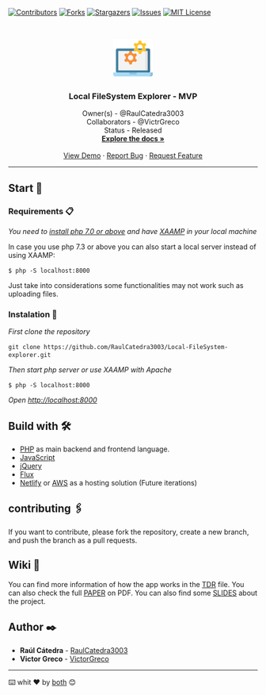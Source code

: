 [![Contributors][contributors-shield]][contributors-url]
[![Forks][forks-shield]][forks-url]
[![Stargazers][stars-shield]][stars-url]
[![Issues][issues-shield]][issues-url]
[![MIT License][license-shield]][license-url]

<br />
<p align="center">
  <a href="https://github.com/RaulCatedra3003/Local-FileSystem-explorer">
    <img src="images/data-management.svg" alt="Logo" width="80" height="80">
  </a>

  <h3 align="center"> Local FileSystem Explorer - MVP </h3>

  <p align="center">
    Owner(s) - @RaulCatedra3003 <br>
    Collaborators - @VictrGreco <br>
    Status - Released
    <br />
    <a href="https://github.com/RaulCatedra3003/Local-FileSystem-explorer"><strong>Explore the docs »</strong></a>
    <br />
    <br />
    <a href="https://github.com/RaulCatedra3003/Local-FileSystem-explorer">View Demo</a>
    ·
    <a href="https://github.com/RaulCatedra3003/Local-FileSystem-explorer/issues">Report Bug</a>
    ·
    <a href="https://github.com/RaulCatedra3003/Local-FileSystem-explorer/issues">Request Feature</a>
  </p>
</p>

<hr></hr>

## Start 🚀

### Requirements 📋

_You need to [install php 7.0 or above](https://www.php.net/manual/en/install.php) and have [XAAMP](https://www.apachefriends.org/it/download.html) in your local machine_

In case you use php 7.3 or above you can also start a local server instead of using XAAMP:

```
$ php -S localhost:8000
```

Just take into considerations some functionalities may not work such as uploading files.

### Instalation 🔧


_First clone the repository_

```
git clone https://github.com/RaulCatedra3003/Local-FileSystem-explorer.git
```

_Then start php server or use XAAMP with Apache_

```
$ php -S localhost:8000
```

_Open [http://localhost:8000](http://localhost:8000)_

## Build with 🛠️


- [PHP](https://www.php.net/docs.php) as main backend and frontend language.
- [JavaScript]()
- [jQuery](https://api.jquery.com/)
- [Flux](https://docs.fluxcd.io/en/1.21.1/)
- [Netlify](https://www.netlify.com/) or [AWS](https://docs.aws.amazon.com/) as a hosting solution (Future iterations)

## contributing 🖇️

If you want to contribute, please fork the repository, create a new branch, and push the branch as a pull requests.

## Wiki 📖

You can find more information of how the app works in the [TDR](./documentation/TDR.md) file.
You can also check the full [PAPER](./documentation/Documentation.pdf) on PDF.
You can also find some [SLIDES](/Users/victorgreco/Documents/personal_projects/Local-FileSystem-explorer/documentation/Presentation.pdf) about the project.

## Author ✒️

* **Raúl Cátedra** - [RaulCatedra3003](https://github.com/RaulCatedra3003)
* **Victor Greco** - [VictorGreco](https://github.com/VictorGreco)

---
⌨️ whit ❤️ by [both]() 😊

<!-- MARKDOWN LINKS & IMAGES -->
<!-- https://www.markdownguide.org/basic-syntax/#reference-style-links -->
[contributors-shield]: https://img.shields.io/github/contributors/RaulCatedra3003/Local-FileSystem-explorer.svg?style=flat-square
[contributors-url]: https://github.com/RaulCatedra3003/Local-FileSystem-explorer/graphs/contributors
[forks-shield]: https://img.shields.io/github/forks/RaulCatedra3003/Local-FileSystem-explorer.svg?style=flat-square
[forks-url]: https://github.com/RaulCatedra3003/Local-FileSystem-explorer/network/members
[stars-shield]: https://img.shields.io/github/stars/RaulCatedra3003/Local-FileSystem-explorer.svg?style=flat-square
[stars-url]: https://github.com/RaulCatedra3003/Local-FileSystem-explorer/stargazers
[issues-shield]: https://img.shields.io/github/issues/RaulCatedra3003/Local-FileSystem-explorer.svg?style=flat-square
[issues-url]: https://github.com/RaulCatedra3003/Local-FileSystem-explorer/issues
[license-shield]: https://img.shields.io/github/license/RaulCatedra3003/Local-FileSystem-explorer.svg?style=flat-square
[license-url]: https://github.com/RaulCatedra3003/Local-FileSystem-explorer/blob/master/LICENSE.txt
[linkedin-shield]: https://img.shields.io/badge/-LinkedIn-black.svg?style=flat-square&logo=linkedin&colorB=555

